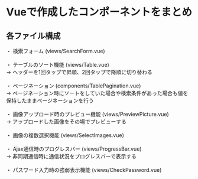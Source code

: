 # Vueで作成したコンポーネントをまとめ

## 各ファイル構成
・ 検索フォーム (views/SearchForm.vue) <br>
<br>
・ テーブルのソート機能 (views/Table.vue) <br>
→ ヘッダーを1回タップで昇順、2回タップで降順に切り替わる <br>
<br>
・ ページネーション (components/TablePagination.vue) <br>
→ ページネーション時にソートをしていた場合や検索条件があった場合も値を保持したままページネーションを行う <br>
<br>
・ 画像アップロード時のプレビュー機能 (views/PreviewPicture.vue) <br>
→ アップロードした画像をその場でプレビューする <br>
 <br>
・ 画像の複数選択機能 (views/SelectImages.vue) <br>
<br>
・ Ajax通信時のプログレスバー (views/ProgressBar.vue) <br>
→ 非同期通信時に通信状況をプログレスバーで表示する <br>
<br>
・ パスワード入力時の強弱表示機能 (views/CheckPassword.vue) <br>



